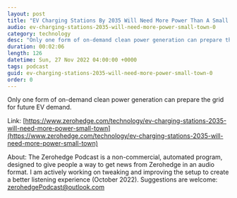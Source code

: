 ```yaml
---
layout: post
title: "EV Charging Stations By 2035 Will Need More Power Than A Small Town"
audio: ev-charging-stations-2035-will-need-more-power-small-town-0
category: technology
desc: "Only one form of on-demand clean power generation can prepare the grid for future EV demand. "
duration: 00:02:06
length: 126
datetime: Sun, 27 Nov 2022 04:00:00 +0000
tags: podcast
guid: ev-charging-stations-2035-will-need-more-power-small-town-0
order: 0
---
```

Only one form of on-demand clean power generation can prepare the grid for future EV demand. 

Link: [https://www.zerohedge.com/technology/ev-charging-stations-2035-will-need-more-power-small-town](https://www.zerohedge.com/technology/ev-charging-stations-2035-will-need-more-power-small-town)

About: The Zerohedge Podcast is a non-commercial, automated program, designed to give people a way to get news from Zerohedge in an audio format.  I am actively working on tweaking and improving the setup to create a better listening experience (October 2022).  Suggestions are welcome: [zerohedgePodcast@outlook.com](mailto:zerohedgePodcast@outlook.com)